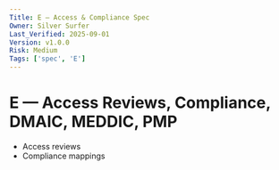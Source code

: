 ```yaml
---
Title: E — Access & Compliance Spec
Owner: Silver Surfer
Last_Verified: 2025-09-01
Version: v1.0.0
Risk: Medium
Tags: ['spec', 'E']
---
```

# E — Access Reviews, Compliance, DMAIC, MEDDIC, PMP
- Access reviews
- Compliance mappings
